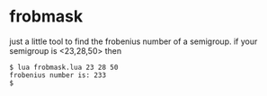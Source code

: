 # frobmask

just a little tool to find the frobenius number of a semigroup. if your semigroup is <23,28,50> then

```
$ lua frobmask.lua 23 28 50
frobenius number is: 233
$ 
```
